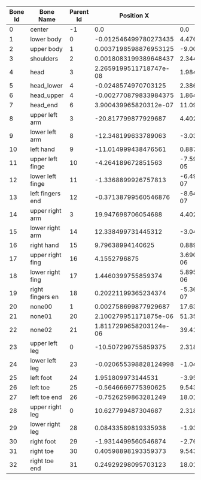| Bone Id | Bone Name       | Parent Id | Position X               | Position Y               | Position Z               |
|---------|-----------------|----------|--------------------------|--------------------------|--------------------------|
| 0       | center          | -1       | 0.0                      | 0.0                      | 0.0                      |
| 1       | lower body      | 0        | -0.012546499780273435    | 4.476369873046875        | 13.514599609374999       |
| 2       | upper body      | 1        | 0.0037198598876953125    | -9.00346923828125        | 25.083098144531252       |
| 3       | shoulders       | 2        | 0.0018083199389648437    | 2.3449499267578124       | 16.75989990234375        |
| 4       | head            | 3        | 2.2659199511718747e-08   | 1.9845798583984375       | 9.061979492187499        |
| 5       | head_lower      | 4        | -0.0248574970703125      | 2.3863999267578127       | 21.767899414062498       |
| 6       | head_upper      | 4        | -0.002770879833984375    | 1.8642800048828125       | 2.964779931640625        |
| 7       | head_end        | 6        | 3.900439965820312e-07    | 11.090099853515625       | -8.757319335937499       |
| 8       | upper left arm  | 3        | -20.817799877929687      | 4.40252978515625         | -9.501749267578125       |
| 9       | lower left arm  | 8        | -12.348199633789063      | -3.0391198730468747      | -23.1385986328125        |
| 10      | left hand       | 9        | -11.014999438476561      | 0.8876419677734375       | -20.292898925781248      |
| 11      | upper left finge| 10       | -4.264189672851563       | -7.59165966796875e-05    | -7.47964990234375        |
| 12      | lower left finge| 11       | -1.3368899926757813      | -6.498299560546875e-07   | -6.02493994140625        |
| 13      | left fingers end| 12       | -0.37138799560546876     | -8.64966943359375e-07    | -9.40251953125           |
| 14      | upper right arm | 3        | 19.947698706054688       | 4.402519775390625        | -9.501709716796874       |
| 15      | lower right arm | 14       | 12.338499731445312       | -3.041                   | -22.665200195312497      |
| 16      | right hand      | 15       | 9.79638994140625         | 0.8895079589843751       | -20.714599609375         |
| 17      | upper right fing| 16       | 4.1552796875             | 3.6901098632812496e-06   | -7.50835986328125        |
| 18      | lower right fing| 17       | 1.4460399755859374       | 5.895809814453125e-06    | -5.801359863281251       |
| 19      | right fingers en| 18       | 0.20221199365234374      | -5.36686962890625e-07    | -9.20908935546875        |
| 20      | none00          | 1        | 0.002758699877929687     | 17.6365986328125         | -5.6030498046875         |
| 21      | none01          | 20       | 2.100279951171875e-06    | 51.3568994140625         | 9.582369873046876        |
| 22      | none02          | 21       | 1.8117299658203124e-06   | 39.4123974609375         | 31.684399414062497       |
| 23      | upper left leg  | 0        | -10.507299755859375      | 2.31850986328125         | -1.08337998046875        |
| 24      | lower left leg  | 23       | -0.020655398828124998    | -1.0435799072265624      | -43.67929931640625       |
| 25      | left foot       | 24       | 1.951809973144531        | -3.952179931640625       | -45.184199218749995      |
| 26      | left toe        | 25       | -0.5646669775390625      | 9.5432900390625          | -3.98989990234375        |
| 27      | left toe end    | 26       | -0.7526259863281249      | 18.019099609375          | -6.31957958984375        |
| 28      | upper right leg | 0        | 10.627799487304687       | 2.318489916992187        | -1.08338994140625        |
| 29      | lower right leg | 28       | 0.08433589819335938      | -1.939629948730469       | -40.54499755859375       |
| 30      | right foot      | 29       | -1.9314499560546874      | -2.766319921875          | -41.23749755859375       |
| 31      | right toe       | 30       | 0.40598898193359373      | 9.543289990234376        | -3.98989990234375        |
| 32      | right toe end   | 31       | 0.24929298095703123      | 18.019099536132813       | -6.31957958984375        |
